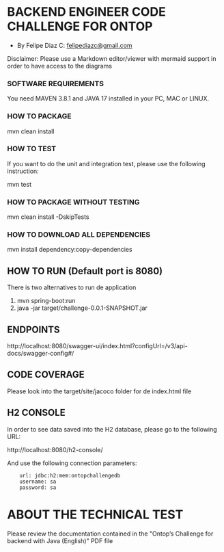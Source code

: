 # BACKEND ENGINEER CODE CHALLENGE FOR ONTOP

* By Felipe Diaz C: [felipediazc@gmail.com](mailto:felipediazc@gmail.com)

Disclaimer: Please use a Markdown editor/viewer with mermaid support in order to have access to the diagrams

### SOFTWARE REQUIREMENTS

You need MAVEN 3.8.1 and JAVA 17 installed in your PC, MAC or LINUX.

### HOW TO PACKAGE

mvn clean install

### HOW TO TEST

If you want to do the unit and integration test, please use the following instruction:

mvn test

### HOW TO PACKAGE WITHOUT TESTING

mvn clean install -DskipTests

### HOW TO DOWNLOAD ALL DEPENDENCIES

mvn install dependency:copy-dependencies

## HOW TO RUN (Default port is 8080)

There is two alternatives to run de application

1. mvn spring-boot:run
2. java -jar target/challenge-0.0.1-SNAPSHOT.jar

## ENDPOINTS

http://localhost:8080/swagger-ui/index.html?configUrl=/v3/api-docs/swagger-config#/

## CODE COVERAGE

Please look into the target/site/jacoco folder for de index.html file

## H2 CONSOLE

In order to see data saved into the H2 database, please go to the following URL:

http://localhost:8080/h2-console/

And use the following connection parameters:

        url: jdbc:h2:mem:ontopchallengedb
        username: sa
        password: sa


# ABOUT THE TECHNICAL TEST

Please review the documentation contained in the "Ontop’s Challenge for backend with Java (English)" PDF file
